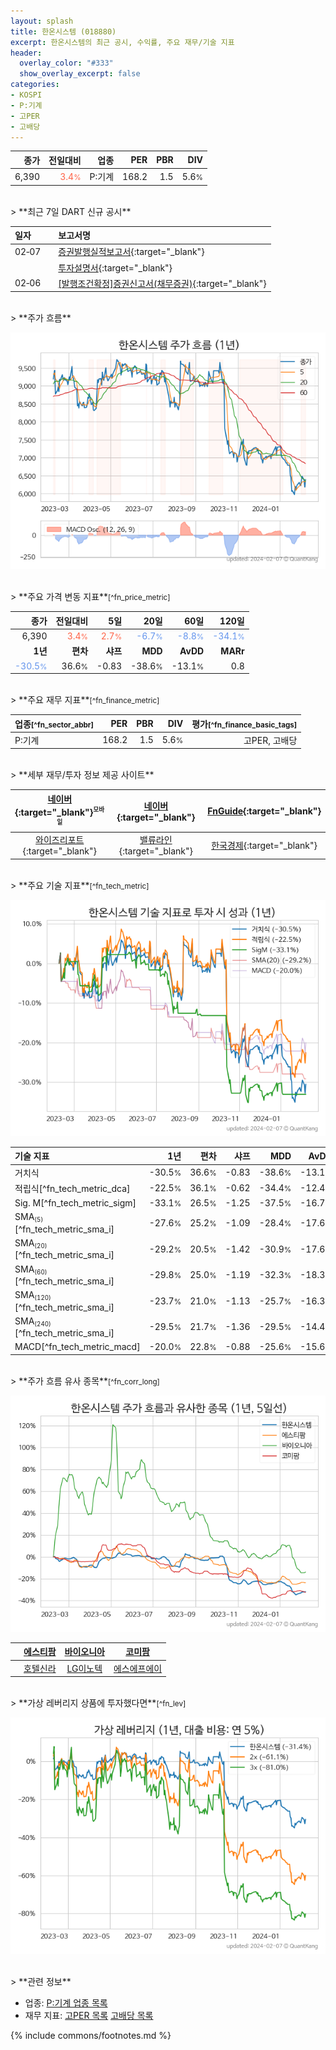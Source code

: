 ```yaml
---
layout: splash
title: 한온시스템 (018880)
excerpt: 한온시스템의 최근 공시, 수익률, 주요 재무/기술 지표
header:
  overlay_color: "#333"
  show_overlay_excerpt: false
categories:
- KOSPI
- P:기계
- 고PER
- 고배당
---
```


| **종가** | **전일대비** | **업종** | **PER** | **PBR** | **DIV** |
| -------: | -----------: | -------: | ------: | ------: | ------: |
| 6,390 | <span style="color: tomato">3.4<small>%</small></span> | P:기계 | 168.2 | 1.5 | 5.6<small>%</small> |

<!-- more -->

<br>
> **최근 7일 DART 신규 공시**<a id="dart"></a>

| **일자** |      | **보고서명** |
| :------- | :--- | :----------- |
| 02&#x2011;07 | | [증권발행실적보고서](https://dart.fss.or.kr/dsaf001/main.do?rcpNo=20240207000623){:target="_blank"} |
|  | | [투자설명서](https://dart.fss.or.kr/dsaf001/main.do?rcpNo=20240207000040){:target="_blank"} |
| 02&#x2011;06 | | [[발행조건확정]증권신고서(채무증권)](https://dart.fss.or.kr/dsaf001/main.do?rcpNo=20240206000601){:target="_blank"} |

<br>
> **주가 흐름**<a id="price"></a>

![018880](/stock/images/018880.png)

<br>
> **주요 가격 변동 지표**<small>[^fn_price_metric]</small>

| **종가** | **전일대비** | **5일** | **20일** | **60일** | **120일** |
| -------: | -----------: | ------: | -------: | -------: | --------: |
| 6,390 | <span style="color: tomato">3.4<small>%</small></span> | <span style="color: tomato">2.7<small>%</small></span> | <span style="color: cornflowerblue">-6.7<small>%</small></span> | <span style="color: cornflowerblue">-8.8<small>%</small></span> | <span style="color: cornflowerblue">-34.1<small>%</small></span> |
| **1년** | **편차** | **샤프** | **MDD** | **AvDD** | **MARr** |
| <span style="color: cornflowerblue">-30.5<small>%</small></span> | 36.6<small>%</small> | -0.83 | -38.6<small>%</small> | -13.1<small>%</small> | 0.8 |

<br>
> **주요 재무 지표**<small>[^fn_finance_metric]</small>

| **업종**<small>[^fn_sector_abbr]</small> | **PER** | **PBR** | **DIV** | **평가**<small>[^fn_finance_basic_tags]</small> |
| :--------------------------------------- | ------: | ------: | ------: | ----------------------------------------------: |
| P:기계 | 168.2 | 1.5 | 5.6<small>%</small> | 고PER, 고배당 |

<br>
> **세부 재무/투자 정보 제공 사이트**

| [네이버](https://m.stock.naver.com/domestic/stock/018880/finance/summary){:target="_blank"}<sup><small>모바일</small></sup> | [네이버](https://finance.naver.com/item/coinfo.naver?code=018880){:target="_blank"} | [FnGuide](https://comp.fnguide.com/SVO2/ASP/SVD_Invest.asp?gicode=A018880&MenuYn=Y){:target="_blank"} |
| :---: | :---: | :---: |
| [와이즈리포트](https://comp.wisereport.co.kr/company/c1040001.aspx?cmp_cd=018880){:target="_blank"} | [밸류라인](https://www.valueline.co.kr/finance/summary/018880){:target="_blank"} | [한국경제](https://markets.hankyung.com/stock/018880/financial-summary){:target="_blank"} |

<br>
> **주요 기술 지표**<small>[^fn_tech_metric]</small>


![018880](/stock/images/018880_tech.png)

| **기술 지표** | **1년** | **편차** | **샤프** | **MDD** | **AvDD** |
| :------------ | ------: | -----------: | -------: | ------: | -------: |
| 거치식 | -30.5<small>%</small> | 36.6<small>%</small> | -0.83 | -38.6<small>%</small> | -13.1<small>%</small> |
| 적립식[^fn_tech_metric_dca] | -22.5<small>%</small> | 36.1<small>%</small> | -0.62 | -34.4<small>%</small> | -12.4<small>%</small> |
| Sig. M[^fn_tech_metric_sigm] | -33.1<small>%</small> | 26.5<small>%</small> | -1.25 | -37.5<small>%</small> | -16.7<small>%</small> |
| SMA<small><sub>(5)</sub></small>[^fn_tech_metric_sma_i] | -27.6<small>%</small> | 25.2<small>%</small> | -1.09 | -28.4<small>%</small> | -17.6<small>%</small> |
| SMA<small><sub>(20)</sub></small>[^fn_tech_metric_sma_i] | -29.2<small>%</small> | 20.5<small>%</small> | -1.42 | -30.9<small>%</small> | -17.6<small>%</small> |
| SMA<small><sub>(60)</sub></small>[^fn_tech_metric_sma_i] | -29.8<small>%</small> | 25.0<small>%</small> | -1.19 | -32.3<small>%</small> | -18.3<small>%</small> |
| SMA<small><sub>(120)</sub></small>[^fn_tech_metric_sma_i] | -23.7<small>%</small> | 21.0<small>%</small> | -1.13 | -25.7<small>%</small> | -16.3<small>%</small> |
| SMA<small><sub>(240)</sub></small>[^fn_tech_metric_sma_i] | -29.5<small>%</small> | 21.7<small>%</small> | -1.36 | -29.5<small>%</small> | -14.4<small>%</small> |
| MACD[^fn_tech_metric_macd] | -20.0<small>%</small> | 22.8<small>%</small> | -0.88 | -25.6<small>%</small> | -15.6<small>%</small> |

<br>
> **주가 흐름 유사 종목**<a id="corr"></a><small>[^fn_corr_long]</small>

![018880](/stock/images/018880_corr.png)

|       | [에스티팜](/237690/) | [바이오니아](/064550/) | [코미팜](/041960/) |
| :---: | :------------------------------------: | :------------------------------------: | :------------------------------------: |
|       | [호텔신라](/008770/) | [LG이노텍](/011070/) | [에스에프에이](/056190/) |

<br>
> **가상 레버리지 상품에 투자했다면**<a id="2x"></a><small>[^fn_lev]</small>

![018880](/stock/images/018880_2x.png)

<br>
> **관련 정보**

- 업종: [P:기계 업종 목록](/stats/sector/kospi_업종_기계_종목/)
- 재무 지표: [고PER 목록](/fn/fn_high_per/) [고배당 목록](/fn/fn_high_div/)

{% include commons/footnotes.md %}